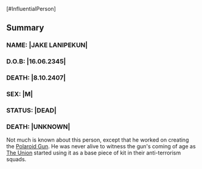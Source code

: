 [#InfluentialPerson]

## Summary

### NAME: |JAKE LANIPEKUN|
### D.O.B: |16.06.2345|
### DEATH: |8.10.2407|
### SEX: |M|
### STATUS: |DEAD|
### DEATH: |UNKNOWN|

Not much is known about this person, except that he worked on creating the [Polaroid Gun](../Items/Weapons/Energy/Polaroid%20Gun.md). He was never alive to witness the gun's coming of age as [The Union](../Factions/The%20Union.md) started using it as a base piece of kit in their anti-terrorism squads.